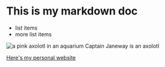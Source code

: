 # This is my markdown doc

- list items
- more list items

![a pink axolotl in an aquarium](https://alicemcgrath.digital.brynmawr.edu/simple-site/images/janeway.jpg)
Captain Janeway is an axolotl

[Here's my personal website](https://alicetmcgrath.com/)


